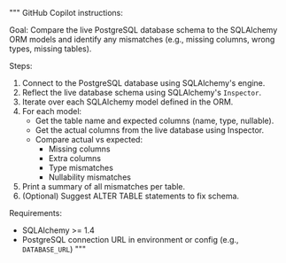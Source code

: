 """
GitHub Copilot instructions:

Goal:
Compare the live PostgreSQL database schema to the SQLAlchemy ORM models and identify any mismatches (e.g., missing columns, wrong types, missing tables).

Steps:
1. Connect to the PostgreSQL database using SQLAlchemy's engine.
2. Reflect the live database schema using SQLAlchemy's `Inspector`.
3. Iterate over each SQLAlchemy model defined in the ORM.
4. For each model:
    - Get the table name and expected columns (name, type, nullable).
    - Get the actual columns from the live database using Inspector.
    - Compare actual vs expected:
        - Missing columns
        - Extra columns
        - Type mismatches
        - Nullability mismatches
5. Print a summary of all mismatches per table.
6. (Optional) Suggest ALTER TABLE statements to fix schema.

Requirements:
- SQLAlchemy >= 1.4
- PostgreSQL connection URL in environment or config (e.g., `DATABASE_URL`)
"""
